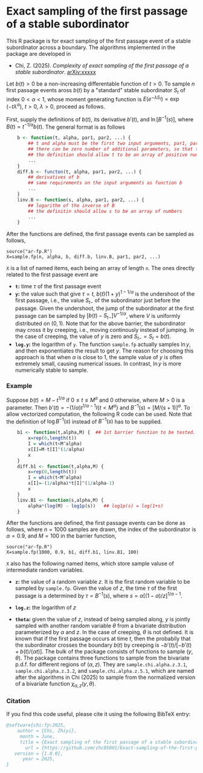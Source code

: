 # Exact sampling of the first passage of a stable subordinator
This R package is for exact sampling of the first passage event of a stable subordinator across a boundary.  The algorithms implemented in the package are developed in 

- Chi, Z. (2025). *Complexity of exact sampling of the first passage of a stable subordinator*. [arXiv:xxxxx](http://merlot.stat.uconn.edu/~zhc05001/)

Let $b(t)>0$ be a non-increasing differentable function of $t>0$.  To sample $n$ first passage events aross $`b(t)`$ by a "standard" stable subordinator $`S_t`$ of index $`0<\alpha<1`$, whose moment generating function is
$`E(e^{-\lambda S_t}) = \exp(-t\lambda^\alpha)`$, $`t>0`$, $`\lambda>0`$, proceed as follows.

First, supply the definitions of $`b(t)`$, its derivative $`b'(t)`$, and $`\ln [B^{-1}(s)]`$, where $`B(t)=t^{-1/\alpha} b(t)`$.  The general format is as follows
```R
    b <- function(t, alpha, par1, par2, ...) {
        ## t and alpha must be the first two input arguments, par1, par2, ... are additional parameters if needed
        ## there can be zero number of additional parameters, so that the only input arguments are t and alpha
        ## the definition should allow t to be an array of positive numbers
        ...
    }
    diff.b <- functon(t, alpha, par1, par2, ...) {
        ## derivatives of b
        ## same requirements on the input arguments as function b
        ...
    }
    linv.B <- function(s, alpha, par1, par2, ...) {
        ## logarithm of the inverse of B
        ## the definitin should allow s to be an array of numbers
        ...
    }
```
After the functions are defined, the first passage events can be sampled as follows, 
```
source("ar-fp.R")
X=sample.fp(n, alpha, b, diff.b, linv.B, par1, par2, ...)
```
`X` is a list of named items, each being an array of length `n`.  The ones directly related to the first passage event are
- **`t`:** time $`\tau`$ of the first passage event
- **`y`:** the value such that give $`\tau=t`$, $`b(t)(1+y)^{1-1/\alpha}`$ is the undershoot of the first passage, i.e., the value $`S_{t-}`$ of the subordinator just before the passage.  Given the undershoot, the jump of the subordinator at the first passage can be sampled by $`[b(t)-S_{t-}] V^{-1/\alpha}`$, where $`V`$ is uniformly distributed on $(0,1)$.  Note that for the above barrier, the subordinator may cross it by creeping, i.e., moving continously instead of jumping.  In the case of creeping, the value of $`y`$ is zero and $`S_{t-} = S_t = b(t)`$.
- **`log.y`:** the logarithm of `y`.  The function `sample.fp` actually samples $`\ln y`$, and then exponentiates the result to get $`y`$.  The reason for choosing this approach is that when $`\alpha`$ is close to 1, the sample value of $`y`$ is often extremely small, causing numerical issues.  In contrast, $`\ln y`$ is more numerically stable to sample.

### Example
Suppose $`b(t) = M - t^{1/\alpha}`$ if $`0\leq t\leq M^\alpha`$ and 0 otherwise, where $M>0$ is a parameter.  Then $`b'(t) = -(1/\alpha) t^{1/\alpha-1} I\{t<M^\alpha\}`$ and $B^{-1}(s) = [M/(s+1)]^\alpha$.  To allow vectorized computation, the following R code can be used.  Note that the definition of $`\log B^{-1}(s)`$ instead of $`B^{-1}(s)`$ has to be supplied.
```R
    b1 <- function(t,alpha,M) {  ## 1st barrier function to be tested.
        x=rep(0,length(t))
        I = which(t<M^alpha)
        x[I]=M-t[I]^(1/alpha)
        x
    }
    diff.b1 <- function(t,alpha,M) {
        x=rep(0,length(t))
        I = which(t<M^alpha)
        x[I]=-(1/alpha)*t[I]^(1/alpha-1)
        x
    }
    linv.B1 <- function(s,alpha,M) {
        alpha*(log(M) - log1p(s))   ## log1p(s) = log(1+s)
    } 
```
After the functions are defined, the first passage events can be done as follows, where $`n=1000`$ samples are drawn, the index of the subordinator is $`\alpha=0.9`$, and $`M=100`$ in the barrier function,
```
source("ar-fp.R")
X=sample.fp(1000, 0.9, b1, diff.b1, linv.B1, 100)
```

`X` also has the following named items, which store sample valuse of intermediate random variables.
- **`z`:** the value of a random variable $`z`$.  It is the first random variable to be sampled by `sample.fp`.  Given the value of $`z`$, the time $`\tau`$ of the first passage is a determined by $`\tau = B^{-1}(s)`$, where $`s = \alpha[(1-\alpha)/z]^{1/\alpha-1}`$.
- **`log.z`:** the logarithm of $`z`$

- **`theta`:** given the value of $`z`$, instead of being sampled along, $`y`$ is jointly sampled with another random variable $`\theta`$ from a bivariate distribution parameterized by $`\alpha`$ and $`z`$.  In the case of creeping, $`\theta`$ is not defined.  It is known that if the first passage occurs at time $`t`$, then the probabily that the subordinator crosses the boundary $`b(t)`$ by creeping is $`-b'(t)/[-b'(t) + b(t)/(\alpha t)].`$ The bulk of the package consists of functions to sample $`(y,\theta)`$.  The package contains three functions to sample from the bivariate p.d.f. for different regions of $`(\alpha,z)`$.  They are `sample.chi.alpha.z.3.1`, `sample.chi.alpha.z.3.2`, and `sample.chi.alpha.z.5.1`, which are named after the algorithms in Chi (2025) to sample from the normalized version of a bivariate function $`\chi_{\alpha,z}(y,\theta)`$.

### Citation
If you find this code useful, please cite it using the following BibTeX entry:
```bibtex
@software{chi:fp:2025,
    author = {Chi, Zhiyi},
     month = June,
     title = {Exact sampling of the first passage of a stable subordinator},
       url = {https://github.com/zhc05001/Exact-sampling-of-the-first-passage-of-a-stable-subordinator},
   version = {1.0.0},
      year = 2025,
}
```

